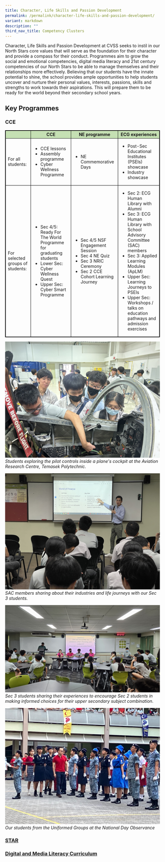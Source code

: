 ```yaml
---
title: Character, Life Skills and Passion Development
permalink: /permalink/character-life-skills-and-passion-development/
variant: markdown
description: ""
third_nav_title: Competency Clusters
---
```

Character, Life Skills and Passion Development at CVSS seeks to instil in our North Stars core values that will serve as the foundation for their character and provide a compass for their conduct. Programmes aim to grow the social and emotional competencies, digital media literacy and 21st century competencies of our North Stars to be able to manage themselves and their relationships more effectively. Believing that our students have the innate potential to shine, the school provides ample opportunities to help students uncover and nurture their personal values, interests, passions, skills and strengths to work towards their aspirations. This will prepare them to be ready for the world beyond their secondary school years. 

## Key Programmes

### CCE

<style type="text/css">  
table, th, td, tr {  
border: 1px solid black;  
font-size:14px;  
}  
  
ol.small {list-style-type: lower-roman;font-size:14px;}  
  
.tg-s7g5{background-color:#C5E0B3; vertical-align:top  
}  
  
p.small{  
line-height: 1.0; font-style:italic; font-size: 16px;  
}  
  
  
</style>  
<table style="width:100%">  
<thead>  
<tr>  
<th class="tg-s7g5"> </th>  
<th class="tg-s7g5">CCE</th>  
<th class="tg-s7g5">NE programme</th>  
<th class="tg-s7g5">ECG experiences</th>  
  
</tr>  
</thead>  
<tbody>  
<tr>  
<td>For all students:</td>  
  
<td>  
<ul><li> CCE lessons</li>  
<li>Assembly programme</li> 
<li>Cyber Wellness Programme</li>  
</ul></td>  
  
<td><ul><li>NE Commemorative Days</li></ul></td>  
  
<td><ul><li>Post-Sec Educational Institutes (PSEIs) showcase</li>  
<li>Industry showcase</li></ul>  
</td></tr>  
<tr>  
<td>For selected groups of students:</td>  
<td><ul><li>Sec 4/5: Ready For The World Programme for graduating students</li>
<li>Lower Sec: Cyber Wellness Quest</li>
<li>Upper Sec: Cyber Smart Programme</li></ul></td> <td><ul><li>Sec 4/5 NSF Engagement Session</li>
<li>Sec 4 NE Quiz</li>
<li>Sec 3 NRIC Ceremony</li>
<li>Sec 2 CCE Cohort Learning Journey</li></ul></td>

<td><ul><li>Sec 2: ECG Human Library with Alumni</li>
<li>Sec 3: ECG Human Library with School Advisory Committee (SAC) members</li>
<li>Sec 3: Applied Learning Modules (ApLM)</li>
<li>Upper Sec: Learning Journeys to PSEIs</li>
<li>Upper Sec: Workshops / talks on education pathways and admission exercises</li></ul></td>	</tr>  </tbody></table>

![Students exploring the pilot controls inside a plane's cockpit](/images/Character%20Life%20Skills/IMG_0484.jpg)
<i>Students exploring the pilot controls inside a plane's cockpit at the Aviation Research Centre, Temasek Polytechnic.</i>

![SAC members sharing about their industries and life journeys](/images/Character%20Life%20Skills/20231025_012332203_iOS.jpg) <i>SAC members sharing about their industries and life journeys with our Sec 3 students.</i>

![Sec 3 students sharing their experiences](/images/Character%20Life%20Skills/20231024_095254.jpg)<i>Sec 3 students sharing their experiences to encourage Sec 2 students in making informed choices for their upper secondary subject combination.</i>

![Our students from the Uniformed Groups at the National Day Observance ](/images/Character%20Life%20Skills/National_Day_Commemoration_2023.jpg)<i>Our students from the Uniformed Groups at the National Day Observance</i>


### [STAR](our-programmes/distinctive-programmes/star/)

### [Digital and Media Literacy Curriculum](/our-programmes/distinctive-programmes/digital-media-literacy/)